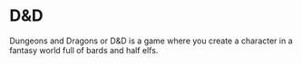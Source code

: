 <!DOCTYPE html>
<html>
</style>
</head>
<body>

<h1>D&D </h1>
<p>Dungeons and Dragons or D&D is a game where you create a character in a fantasy world full of bards and half elfs.</p>

</body>
</html>
